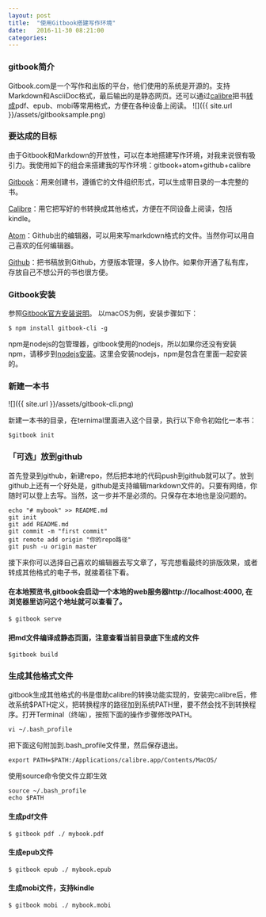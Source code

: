 ```yaml
---
layout: post
title:  "使用Gitbook搭建写作环境"
date:   2016-11-30 08:21:00
categories:
---
```

### gitbook简介

Gitbook.com是一个写作和出版的平台，他们使用的系统是开源的。支持Markdown和AsciiDoc格式，最后输出的是静态网页。还可以通过[calibre](https://calibre-ebook.com/download_osx)把书[转成](http://toolchain.gitbook.com/ebook.html)pdf、epub、mobi等常用格式，方便在各种设备上阅读。
![]({{ site.url }}/assets/gitbooksample.png)

### 要达成的目标
由于Gitbook和Markdown的开放性，可以在本地搭建写作环境，对我来说很有吸引力。我使用如下的组合来搭建我的写作环境：gitbook+atom+github+calibre
<!--more-->

[Gitbook](https://github.com/GitbookIO/gitbook)：用来创建书，遵循它的文件组织形式，可以生成带目录的一本完整的书。

[Calibre](https://calibre-ebook.com)：用它把写好的书转换成其他格式，方便在不同设备上阅读，包括kindle。

[Atom](https://atom.io/)：Github出的编辑器，可以用来写markdown格式的文件。当然你可以用自己喜欢的任何编辑器。

[Github](https://github.com)：把书稿放到Github，方便版本管理，多人协作。如果你开通了私有库，存放自己不想公开的书也很方便。

### Gitbook安装
参照[Gitbook官方安装说明](https://github.com/GitbookIO/gitbook/blob/master/docs/setup.md)。
以macOS为例，安装步骤如下：

    $ npm install gitbook-cli -g

npm是nodejs的包管理器，gitbook使用的nodejs，所以如果你还没有安装npm，请移步到[nodejs安装](https://nodejs.org/en/download/)。这里会安装nodejs，npm是包含在里面一起安装的。

### 新建一本书
![]({{ site.url }}/assets/gitbook-cli.png)

新建一本书的目录，在ternimal里面进入这个目录，执行以下命令初始化一本书：

    $gitbook init

### 「可选」放到github
首先登录到github，新建repo，然后把本地的代码push到github就可以了。放到github上还有一个好处是，github是支持编辑markdown文件的。只要有网络，你随时可以登上去写。当然，这一步并不是必须的。只保存在本地也是没问题的。

    echo "# mybook" >> README.md
    git init
    git add README.md
    git commit -m "first commit"
    git remote add origin "你的repo路径"
    git push -u origin master

接下来你可以选择自己喜欢的编辑器去写文章了，写完想看最终的排版效果，或者转成其他格式的电子书，就接着往下看。

#### 在本地预览书,gitbook会启动一个本地的web服务器http://localhost:4000, 在浏览器里访问这个地址就可以查看了。

    $ gitbook serve

#### 把md文件编译成静态页面，注意查看当前目录底下生成的文件

    $gitbook build

### 生成其他格式文件
gitbook生成其他格式的书是借助calibre的转换功能实现的，安装完calibre后，修改系统$PATH定义，把转换程序的路径加到系统PATH里，要不然会找不到转换程序。打开Terminal（终端），按照下面的操作步骤修改PATH。

    vi ~/.bash_profile

把下面这句附加到.bash_profile文件里，然后保存退出。

    export PATH=$PATH:/Applications/calibre.app/Contents/MacOS/

使用source命令使文件立即生效

    source ~/.bash_profile
    echo $PATH

#### 生成pdf文件

    $ gitbook pdf ./ mybook.pdf

#### 生成epub文件

    $ gitbook epub ./ mybook.epub

#### 生成mobi文件，支持kindle

    $ gitbook mobi ./ mybook.mobi
